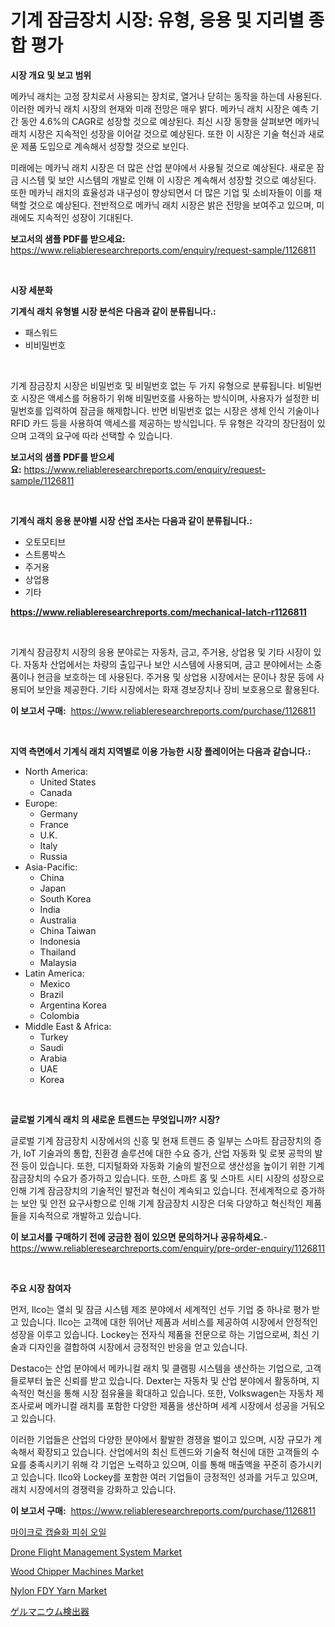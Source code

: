 <p><h1>기계 잠금장치 시장: 유형, 응용 및 지리별 종합 평가</h1></p><p><strong>시장 개요 및 보고 범위</strong></p>
<p><p>메카닉 래치는 고정 장치로서 사용되는 장치로, 열거나 닫히는 동작을 하는데 사용된다. 이러한 메카닉 래치 시장의 현재와 미래 전망은 매우 밝다. 메카닉 래치 시장은 예측 기간 동안 4.6%의 CAGR로 성장할 것으로 예상된다. 최신 시장 동향을 살펴보면 메카닉 래치 시장은 지속적인 성장을 이어갈 것으로 예상된다. 또한 이 시장은 기술 혁신과 새로운 제품 도입으로 계속해서 성장할 것으로 보인다.</p><p>미래에는 메카닉 래치 시장은 더 많은 산업 분야에서 사용될 것으로 예상된다. 새로운 잠금 시스템 및 보안 시스템의 개발로 인해 이 시장은 계속해서 성장할 것으로 예상된다. 또한 메카닉 래치의 효율성과 내구성이 향상되면서 더 많은 기업 및 소비자들이 이를 채택할 것으로 예상된다. 전반적으로 메카닉 래치 시장은 밝은 전망을 보여주고 있으며, 미래에도 지속적인 성장이 기대된다.</p></p>
<p><strong>보고서의 샘플 PDF를 받으세요:</strong> <a href="https://www.reliableresearchreports.com/enquiry/request-sample/1126811">https://www.reliableresearchreports.com/enquiry/request-sample/1126811</a></p>
<p>&nbsp;</p>
<p><strong>시장 세분화</strong></p>
<p><strong>기계식 래치 유형별 시장 분석은 다음과 같이 분류됩니다.:</strong></p>
<p><ul><li>패스워드</li><li>비비밀번호</li></ul></p>
<p>&nbsp;</p>
<p><p>기계 잠금장치 시장은 비밀번호 및 비밀번호 없는 두 가지 유형으로 분류됩니다. 비밀번호 시장은 액세스를 허용하기 위해 비밀번호를 사용하는 방식이며, 사용자가 설정한 비밀번호를 입력하여 잠금을 해제합니다. 반면 비밀번호 없는 시장은 생체 인식 기술이나 RFID 카드 등을 사용하여 액세스를 제공하는 방식입니다. 두 유형은 각각의 장단점이 있으며 고객의 요구에 따라 선택할 수 있습니다.</p></p>
<p><strong>보고서의 샘플 PDF를 받으세요:</strong>&nbsp;<a href="https://www.reliableresearchreports.com/enquiry/request-sample/1126811">https://www.reliableresearchreports.com/enquiry/request-sample/1126811</a></p>
<p>&nbsp;</p>
<p><strong> 기계식 래치 응용 분야별 시장 산업 조사는 다음과 같이 분류됩니다.:</strong></p>
<p><ul><li>오토모티브</li><li>스트롱박스</li><li>주거용</li><li>상업용</li><li>기타</li></ul></p>
<p><strong><a href="https://www.reliableresearchreports.com/mechanical-latch-r1126811">https://www.reliableresearchreports.com/mechanical-latch-r1126811</a></strong></p>
<p>&nbsp;</p>
<p><p>기계식 잠금장치 시장의 응용 분야로는 자동차, 금고, 주거용, 상업용 및 기타 시장이 있다. 자동차 산업에서는 차량의 출입구나 보안 시스템에 사용되며, 금고 분야에서는 소중품이나 현금을 보호하는 데 사용된다. 주거용 및 상업용 시장에서는 문이나 창문 등에 사용되어 보안을 제공한다. 기타 시장에서는 화재 경보장치나 장비 보호용으로 활용된다.</p></p>
<p><strong>이 보고서 구매:</strong>&nbsp; <a href="https://www.reliableresearchreports.com/purchase/1126811">https://www.reliableresearchreports.com/purchase/1126811</a></p>
<p>&nbsp;</p>
<p><strong>지역 측면에서 기계식 래치 지역별로 이용 가능한 시장 플레이어는 다음과 같습니다.:</strong></p>
<p><ul>
    <li>
        North America:
        <ul>
            <li>United States</li>
            <li>Canada</li>
        </ul>
    </li>
    <li>
        Europe:
        <ul>
            <li>Germany</li>
            <li>France</li>
            <li>U.K.</li>
            <li>Italy</li>
            <li>Russia</li>
        </ul>
    </li>
    <li>
        Asia-Pacific:
        <ul>
            <li>China</li>
            <li>Japan</li>
            <li>South Korea</li>
            <li>India</li>
            <li>Australia</li>
            <li>China Taiwan</li>
            <li>Indonesia</li>
            <li>Thailand</li>
            <li>Malaysia</li>
        </ul>
    </li>
    <li>
        Latin America:
        <ul>
            <li>Mexico</li>
            <li>Brazil</li>
            <li>Argentina Korea</li>
            <li>Colombia</li>
        </ul>
    </li>
    <li>
        Middle East & Africa:
        <ul>
            <li>Turkey</li>
            <li>Saudi</li>
            <li>Arabia</li>
            <li>UAE</li>
            <li>Korea</li>
        </ul>
    </li>
    </ul></p>
<p>&nbsp;</p>
<p><strong>글로벌 기계식 래치 의 새로운 트렌드는 무엇입니까? 시장?</strong></p>
<p><p>글로벌 기계 잠금장치 시장에서의 신흥 및 현재 트렌드 중 일부는 스마트 잠금장치의 증가, IoT 기술과의 통합, 친환경 솔루션에 대한 수요 증가, 산업 자동화 및 로봇 공학의 발전 등이 있습니다. 또한, 디지털화와 자동화 기술의 발전으로 생산성을 높이기 위한 기계 잠금장치의 수요가 증가하고 있습니다. 또한, 스마트 홈 및 스마트 시티 시장의 성장으로 인해 기계 잠금장치의 기술적인 발전과 혁신이 계속되고 있습니다. 전세계적으로 증가하는 보안 및 안전 요구사항으로 인해 기계 잠금장치 시장은 더욱 다양하고 혁신적인 제품들을 지속적으로 개발하고 있습니다.</p></p>
<p><strong>이 보고서를 구매하기 전에 궁금한 점이 있으면 문의하거나 공유하세요.</strong>- <a href="https://www.reliableresearchreports.com/enquiry/pre-order-enquiry/1126811">https://www.reliableresearchreports.com/enquiry/pre-order-enquiry/1126811</a></p>
<p>&nbsp;</p>
<p><strong>주요 시장 참여자</strong></p>
<p><p>먼저, Ilco는 열쇠 및 잠금 시스템 제조 분야에서 세계적인 선두 기업 중 하나로 평가 받고 있습니다. Ilco는 고객에 대한 뛰어난 제품과 서비스를 제공하여 시장에서 안정적인 성장을 이루고 있습니다. Lockey는 전자식 제품을 전문으로 하는 기업으로써, 최신 기술과 디자인을 결합하여 시장에서 긍정적인 반응을 얻고 있습니다.</p><p>Destaco는 산업 분야에서 메카니컬 래치 및 클램핑 시스템을 생산하는 기업으로, 고객들로부터 높은 신뢰를 받고 있습니다. Dexter는 자동차 및 산업 분야에서 활동하며, 지속적인 혁신을 통해 시장 점유율을 확대하고 있습니다. 또한, Volkswagen는 자동차 제조사로써 메카니컬 래치를 포함한 다양한 제품을 생산하며 세계 시장에서 성공을 거둬오고 있습니다.</p><p>이러한 기업들은 산업의 다양한 분야에서 활발한 경쟁을 벌이고 있으며, 시장 규모가 계속해서 확장되고 있습니다. 산업에서의 최신 트렌드와 기술적 혁신에 대한 고객들의 수요를 충족시키기 위해 각 기업은 노력하고 있으며, 이를 통해 매출액을 꾸준히 증가시키고 있습니다. Ilco와 Lockey를 포함한 여러 기업들이 긍정적인 성과를 거두고 있으며, 래치 시장에서의 경쟁력을 강화하고 있습니다.</p></p>
<p><strong>이 보고서 구매:</strong>&nbsp;&nbsp;<a href="https://www.reliableresearchreports.com/purchase/1126811">https://www.reliableresearchreports.com/purchase/1126811</a></p>
<p><p><a href="https://medium.com/@dudleyferry/%EB%AF%B8%EC%84%B8%EC%BA%A1%EC%8A%90%ED%99%94%EB%90%9C-%EC%96%B4%EC%9C%A0-%EC%8B%9C%EC%9E%A5-%EC%A2%85%EB%A5%98-%EC%9D%91%EC%9A%A9-%EB%B0%8F-%EC%A7%80%EB%A6%AC%EC%97%90-%EB%8C%80%ED%95%9C-%ED%8F%AC%EA%B4%84%EC%A0%81%EC%9D%B8-%ED%8F%89%EA%B0%80-14bc72ab89b5">마이크로 캡슐화 피쉬 오일</a></p><p><a href="https://www.linkedin.com/pulse/drone-flight-management-system-market-competitive-analysis-trends-skwyf?trackingId=lojkK2h%2BiKCe7%2FO97XXapg%3D%3D">Drone Flight Management System Market</a></p><p><a href="https://github.com/joannagoyvaerts/Market-Research-Report-List-2/blob/main/wood-chipper-machines-market.md">Wood Chipper Machines Market</a></p><p><a href="https://issuu.com/reportprime-2/docs/nylon-fdy-yarn-market-size-2030.pptx">Nylon FDY Yarn Market</a></p><p><a href="https://github.com/dzy793153605/Market-Research-Report-List-1/blob/main/218181426587.md">ゲルマニウム検出器</a></p></p>